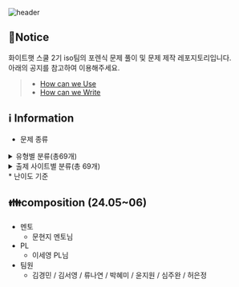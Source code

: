 ![header](https://capsule-render.vercel.app/api?type=venom&color=auto&desc=WHS%20School2_Iso%20team&text=Forensic%20GitHub%20&fontSize=35&height=250&fontColor=black)

## 📃Notice
화이트햇 스쿨 2기 iso팀의 포렌식 문제 풀이 및 문제 제작 레포지토리입니다.
<br>아래의 공지를 참고하여 이용해주세요.
> * [How can we Use](https://github.com/whs2iso/Forensic/discussions/1#discussion-6628249)
> * [How can we Write](https://github.com/whs2iso/Forensic/discussions/2#discussion-6628251)
  
## ℹ️ Information
* 문제 종류
<details>
<summary>유형별 분류(총69개)</summary>
  
> ### disk_forensics
> 윈도우 / 맥 / 리눅스 / 디스크복구

> ### memory_forensics
> RAM

> ### mobile_forensics
> 패킷

> ### multimedia_forensics
> 안드로이드

> ### network_forensics
> 스태가노그래피 / 파일시그니처

> ### other_forensics
> 암호

> ### system_forensics
> 암호ㅤ
ㅤ
</details>

<details>
<summary>출제 사이트별 분류(총 69개) </summary>

> ### Dreamhack
> 윈도우 / 맥 / 리눅스 / 디스크복구

> ### Suninatas
> 윈도우 / 맥 / 리눅스 / 디스크복구

> ### H4CKING GAME
> 윈도우 / 맥 / 리눅스 / 디스크복구

> ### SANS CTF
> 윈도우 / 맥 / 리눅스 / 디스크복구

> ### xcz
> 윈도우 / 맥 / 리눅스 / 디스크복구

> ### DFC - 2021
> RAM

> ### DFC - 2022
> 패킷

> ### DFC - 2023
> 안드로이드

> ### root me
> 스태가노그래피 / 파일시그니처

> ### DFRWS - 2021
> 암호

> ### 디지털 범인을 찾아라 - 2023
> 암호ㅤ

</details>
* 난이도 기준

## 👪composition (24.05~06)
* 멘토
  - 문현지 멘토님
* PL
  - 이세영 PL님 
* 팀원
  - 김경민 / 김서영 / 류나연 / 박혜미 / 윤지원 / 심주완 / 허은정
